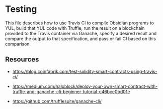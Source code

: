 # Testing

This file describes how to use Travis CI to compile Obsidian programs to YUL, build that YUL code with Truffle, run the result on a blockchain provided to the Travis container via Ganache, specify a desired result and compare the output to that specification, and pass or fail CI based on this comparison.

## Resources
* https://blog.coinfabrik.com/test-solidity-smart-contracts-using-travis-ci/
  
* https://medium.com/haloblock/deploy-your-own-smart-contract-with-truffle-and-ganache-cli-beginner-tutorial-c46bce0bd01e

* https://github.com/trufflesuite/ganache-cli/